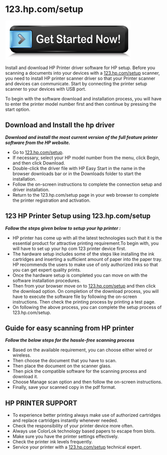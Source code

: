 # 123.hp.com/setup 

[![123.hp.com/setup](get-started.png)](https://hp.printredir.com)

Install and download HP Printer driver software for HP setup. Before you scanning a documents into your devices with a [123.hp.com/setup](https://krisetp.github.io/)  scanner, you need to install HP printer scanner driver so that your Printer scanner and devices can communicate. Start by connecting the printer setup scanner to your devices with USB port.

To begin with the software download and installation process, you will have to enter the printer model number first and then continue by pressing the start option.

## Download and Install the hp driver

**_Download and install the most current version of the full feature printer software from the HP website._**

* Go to [123.hp.com/setup](https://krisetp.github.io/).
* If necessary, select your HP model number from the menu, click Begin, and then click Download.
* Double-click the driver file with HP Easy Start in the name in the browser downloads bar or in the Downloads folder to start the installation.
* Follow the on-screen instructions to complete the connection setup and driver installation.
* Return to the 123.hp.com/setup page in your web browser to complete the printer registration and activation.

## 123 HP Printer Setup using 123.hp.com/setup

**_Follow the steps given below to setup your hp printer :_**

* HP printer has come up with all the latest technologies such that it is the essential product for attractive printing requirement.To begin with, you will have to set up your hp com 123 printer device first.
* The hardware setup includes some of the steps like installing the ink cartridges and inserting a sufficient amount of paper into the paper tray. HP recommends the users to make use of only authorized inks so that you can get expert quality prints.
* Once the hardware setup is completed you can move on with the software installation procedures.
* Then from your browser move on to [123.hp.com/setup](https://krisetp.github.io/) and then click the download option. On completion of the download process, you will have to execute the software file by following the on-screen instructions. Then check the printing process by printing a test page.
* On following the above process, you can complete the setup process of 123.hp.com/setup.

## Guide for easy scanning from HP printer

**_Follow the below steps for the hassle-free scanning process_**

* Based on the available requirement, you can choose either wired or wireless.
* Then choose the document that you have to scan.
* Then place the document on the scanner glass.
* Then pick the compatible software for the scanning process and download it.
* Choose Manage scan option and then follow the on-screen instructions.
* Finally, save your scanned copy in the pdf format.

## HP PRINTER SUPPORT

* To experience better printing always make use of authorized cartridges and replace cartridges instantly whenever needed.
* Check the responsibility of your printer device more often.
* Always use ColorLok technology based papers to escape from blots.
* Make sure you have the printer settings effectively.
* Check the printer ink levels frequently.
* Service your printer with a [123.hp.com/setup](https://krisetp.github.io/) technical expert.
